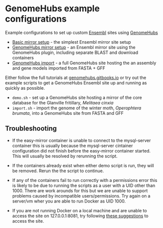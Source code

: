 # GenomeHubs example configurations

Example configurations to set up custom [Ensembl](http://ensembl.org) sites using [GenomeHubs](http://genomehubs.org)

- [Basic mirror setup](basic-mirror) - the simplest Ensembl mirror site setup
- [GenomeHubs mirror setup](genomehubs-mirror) - an Ensembl mirror site using the
  GenomeHubs plugin, including separate BLAST and download containers
- [GenomeHubs import](genomehubs-import) - a full GenomeHubs site hosting the
  an assembly and gene models imported from FASTA + GFF

Either follow the full tutorials at [genomehubs.gitbooks.io](https://genomehubs.gitbooks.io/genomehubs) or
try out the example scripts to get a GenomeHubs Ensembl site up and running as quickly as
possible.

- `demo.sh` - set up a GenomeHubs site hosting a mirror of the core database for the Glanville fritillary, *Melitaea cinxia*
- `import.sh` - import the genome of the winter moth, *Operophtera brumata*, into a GenomeHubs site from FASTA and GFF

## Troubleshooting

- If the easy-mirror container is unable to connect to the mysql-server container this is usually
  because the mysql-server cintainer configuration did not finish before the easy-mirror container
  started. This will usually be resolved by rerunning the script.

- If the containers already exist when either demo script is run, they will be removed. Rerun the
  the script to continue.

- If any of the containers fail to run correctly with a permissions error this is likely to be
  due to running the scripts as a user with a UID other than 1000. There are work arounds for this
  but we are unable to support problems caused by incompatible users/permissions. Try again on a
  server/vm wher you are able to run Docker as UID 1000.

- If you are not running Docker on a local machine and are unable to access the site on 127.0.0.1:8081,
  try following [these suggestions](https://genomehubs.gitbooks.io/genomehubs/content/demo.html)
  to access the site.
